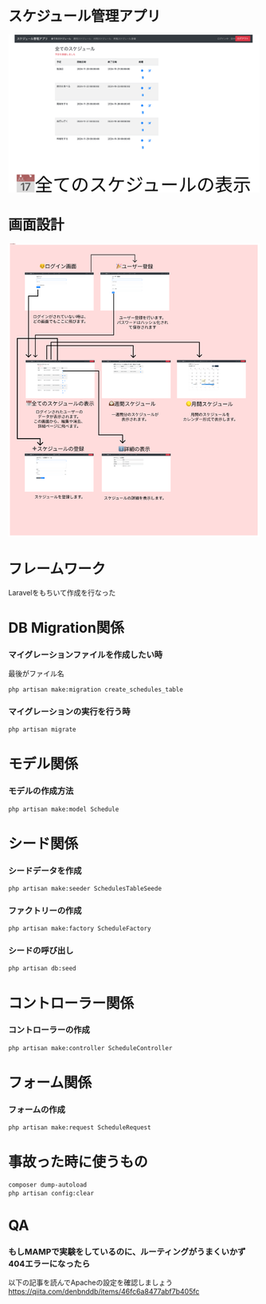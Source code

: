 スケジュール管理アプリ
====

![ホームの画像](./report/images/全てのスケジュール表示.png)

# 画面設計

![画面遷移図](./report/images/スケジュール管理アプリ.png)

# フレームワーク
Laravelをもちいて作成を行なった

# DB Migration関係

### マイグレーションファイルを作成したい時

最後がファイル名
```bash
php artisan make:migration create_schedules_table
```

### マイグレーションの実行を行う時

```bash
php artisan migrate
```

# モデル関係

### モデルの作成方法

```bash
php artisan make:model Schedule
```

# シード関係

### シードデータを作成
```bash
php artisan make:seeder SchedulesTableSeede
```

### ファクトリーの作成
```bash
php artisan make:factory ScheduleFactory
```

### シードの呼び出し
```bash
php artisan db:seed
```

# コントローラー関係

### コントローラーの作成
```bash
php artisan make:controller ScheduleController
```

# フォーム関係

### フォームの作成
```bash
php artisan make:request ScheduleRequest
```

# 事故った時に使うもの
```bash
composer dump-autoload
php artisan config:clear
```

# QA

### もしMAMPで実験をしているのに、ルーティングがうまくいかず404エラーになったら
以下の記事を読んでApacheの設定を確認しましょう
https://qiita.com/denbnddb/items/46fc6a8477abf7b405fc

